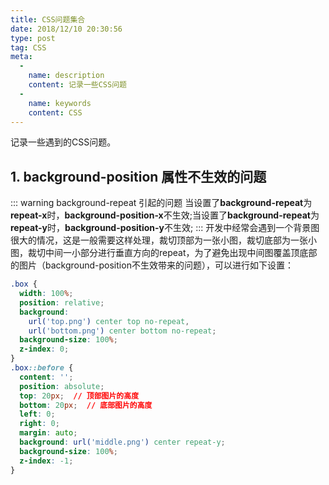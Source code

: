 ```yaml
---
title: CSS问题集合
date: 2018/12/10 20:30:56
type: post
tag: CSS
meta:
  -
    name: description
    content: 记录一些CSS问题
  -
    name: keywords
    content: CSS
---
```

记录一些遇到的CSS问题。
<!-- more -->

## 1. background-position 属性不生效的问题
::: warning background-repeat 引起的问题
当设置了**background-repeat**为**repeat-x**时，**background-position-x**不生效;当设置了**background-repeat**为**repeat-y**时，**background-position-y**不生效;
:::
开发中经常会遇到一个背景图很大的情况，这是一般需要这样处理，裁切顶部为一张小图，裁切底部为一张小图，裁切中间一小部分进行垂直方向的repeat，为了避免出现中间图覆盖顶底部的图片（background-position不生效带来的问题），可以进行如下设置：
```css
.box {
  width: 100%;
  position: relative;
  background:
    url('top.png') center top no-repeat,
    url('bottom.png') center bottom no-repeat;
  background-size: 100%;
  z-index: 0;
}
.box::before {
  content: '';
  position: absolute;
  top: 20px;  // 顶部图片的高度
  bottom: 20px;  // 底部图片的高度
  left: 0;
  right: 0;
  margin: auto;
  background: url('middle.png') center repeat-y;
  background-size: 100%;
  z-index: -1;
}
```